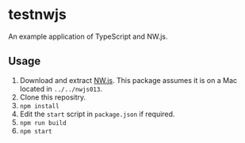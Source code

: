 # testnwjs

An example application of TypeScript and NW.js.

## Usage

1. Download and extract [NW.js](http://nwjs.io/).  This package assumes it is on a Mac located in `../../nwjs013`.
2. Clone this repositry.
3. `npm install`
4. Edit the `start` script in `package.json` if required.
5. `npm run build`
6. `npm start`
